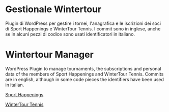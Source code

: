 Gestionale Wintertour
==========

Plugin di WordPress per gestire i tornei, l'anagrafica e le iscrizioni dei soci di Sport Happenings e WinterTour Tennis.
I commit sono in inglese, anche se in alcuni pezzi di codice sono usati identificatori in italiano.

Wintertour Manager
==========

WordPress Plugin to manage tournaments, the subscriptions and personal data of the members of Sport Happenings and WinterTour Tennis.
Commits are in english, although in some code pieces the identifiers have been used in italian.

[Sport Happenings](http://www.sporthappenings.it/ "Sport Happenings")

[WinterTour Tennis](http://www.sporthappenings.it/wintertourtennis/ "WinterTour Tennis")